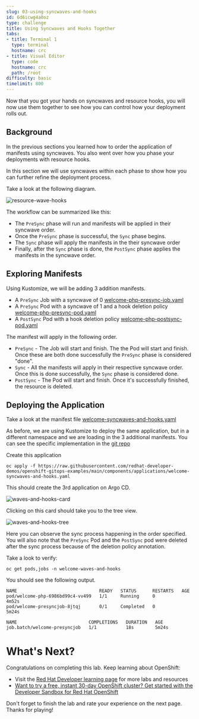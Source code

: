```yaml
---
slug: 03-using-syncwaves-and-hooks
id: 6d6icwg4a0oz
type: challenge
title: Using Syncwaves and Hooks Together
tabs:
- title: Terminal 1
  type: terminal
  hostname: crc
- title: Visual Editor
  type: code
  hostname: crc
  path: /root
difficulty: basic
timelimit: 800
---
```

Now that you got your hands on syncwaves and resource hooks, you will
now use them together to see how you can control how your deployment
rolls out.

## Background

In the previous sections you learned how to order the application
of manifests using syncwaves. You also went over how you phase your
deployments with resource hooks.

In this section we will use syncwaves within each phase to show how you
can further refine the deployment process.

Take a look at the following diagram.

![resource-wave-hooks](https://raw.githubusercontent.com/openshift-instruqt/instruqt/master/assets/gitops/resource-hooks.png)

The workflow can be summarized like this:

* The `PreSync` phase will run and manifests will be applied in their syncwave order.
* Once the `PreSync` phase is successful, the `Sync` phase begins.
* The `Sync` phase will apply the manifests in the their syncwave order
* Finally, after the `Sync` phase is done, the `PostSync` phase applies the manifests in the syncwave order.

## Exploring Manifests

Using Kustomize, we will be adding 3 addition manifests.

* A `PreSync` Job with a syncwave of 0 [welcome-php-presync-job.yaml](https://raw.githubusercontent.com/redhat-developer-demos/openshift-gitops-examples/main/apps/welcome-php/overlays/syncwaves-and-hooks/welcome-php-presync-job.yaml)
* A `PreSync` Pod with a syncwave of 1 and a hook deletion policy [welcome-php-presync-pod.yaml](https://raw.githubusercontent.com/redhat-developer-demos/openshift-gitops-examples/main/apps/welcome-php/overlays/syncwaves-and-hooks/welcome-php-postsync-pod.yaml)
* A `PostSync` Pod with a hook deletion policy [welcome-php-postsync-pod.yaml](https://raw.githubusercontent.com/redhat-developer-demos/openshift-gitops-examples/main/apps/welcome-php/overlays/syncwaves-and-hooks/welcome-php-postsync-pod.yaml)

The manifest will apply in the following order.

* `PreSync` - The Job will start and finish. The the Pod will start and finish. Once these are both done successfully the `PreSync` phase is considered "done".
* `Sync` - All the manifests will apply in their respective syncwave order. Once this is done successfully, the `Sync` phase is considered done.
* `PostSync` - The Pod will start and finish. Once it's successfully finished, the resource is deleted.


## Deploying the Application

Take a look at the manifest file [welcome-syncwaves-and-hooks.yaml](https://raw.githubusercontent.com/redhat-developer-demos/openshift-gitops-examples/main/components/applications/welcome-syncwaves-and-hooks.yaml)

As before, we are using Kustomize to deploy the same application,
but in a different namespace and we are loading in the 3 additional
manifests. You can see the specific implementation in the [git repo](https://github.com/redhat-developer-demos/openshift-gitops-examples/tree/main/apps/welcome-php/overlays/syncwaves-and-hooks)

Create this application

```
oc apply -f https://raw.githubusercontent.com/redhat-developer-demos/openshift-gitops-examples/main/components/applications/welcome-syncwaves-and-hooks.yaml
```

This should create the 3rd application on Argo CD.

![waves-and-hooks-card](https://raw.githubusercontent.com/openshift-instruqt/instruqt/master/assets/gitops/waves-and-hooks-card.png)

Clicking on this card should take you to the tree view.

![waves-and-hooks-tree](https://raw.githubusercontent.com/openshift-instruqt/instruqt/master/assets/gitops/waves-and-hooks-tree.png)

Here you can observe the sync process happening in the order
specified. You will also note that the `PreSync` Pod and the `PostSync`
pod were deleted after the sync process because of the deletion policy
annotation.

Take a look to verify:

```
oc get pods,jobs -n welcome-waves-and-hooks
```

You should see the following output.

```shell
NAME                               READY   STATUS      RESTARTS   AGE
pod/welcome-php-6986bd99c4-vv499   1/1     Running     0          4m52s
pod/welcome-presyncjob-8jtqj       0/1     Completed   0          5m24s

NAME                           COMPLETIONS   DURATION   AGE
job.batch/welcome-presyncjob   1/1           18s        5m24s
```

# What's Next?

Congratulations on completing this lab. Keep learning about OpenShift:

* Visit the [Red Hat Developer learning page](https://developers.redhat.com/learn) for more labs and resources
* [Want to try a free, instant 30-day OpenShift cluster? Get started with the Developer Sandbox for Red Hat OpenShift](https://developers.redhat.com/developer-sandbox)

Don't forget to finish the lab and rate your experience on the next page. Thanks for playing!
